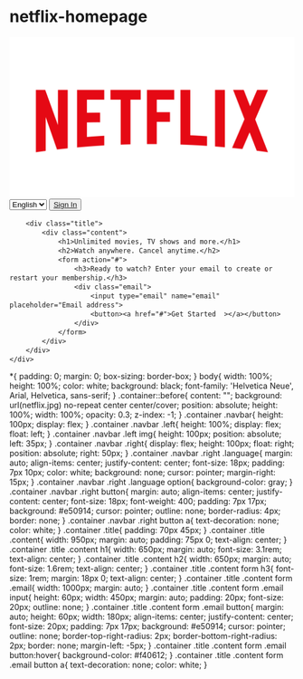 # netflix-homepage
<!DOCTYPE html>
<html lang="en">
<head>
    <meta charset="UTF-8">
    <meta name="viewport" content="width=device-width, initial-scale=1.0">
    <link rel="stylesheet" href="netflix.css">
    <title>Netflix India - Watch TV Shows Online,Watch Movies Online</title>
</head>
<body>
    <div class="container">
        <nav class="navbar">
            <div class="left">
                <img src="netflix-logo.png" alt="">
            </div>
            <div class="right">
                <select name="language" class="language">
                    <option value="English">English</option>
                    <option value="Hindi">Hindi</option>
                </select>
                <button><a href="#">Sign In</a></button>
            </div>
        </nav>

        <div class="title">
            <div class="content">
                <h1>Unlimited movies, TV shows and more.</h1>
                <h2>Watch anywhere. Cancel anytime.</h2>
                <form action="#">
                    <h3>Ready to watch? Enter your email to create or restart your membership.</h3>
                    <div class="email">
                        <input type="email" name="email" placeholder="Email address">
                        <button><a href="#">Get Started  ></a></button>
                    </div>
                </form>
            </div>
        </div>
    </div>
</body>
</html>

*{
    padding: 0;
    margin: 0;
    box-sizing: border-box;
}
body{
    width: 100%;
    height: 100%;
    color: white;
    background: black;
    font-family: 'Helvetica Neue', Arial, Helvetica, sans-serif;
}
.container::before{
    content: "";
    background: url(netflix.jpg) no-repeat center center/cover;
    position: absolute;
    height: 100%;
    width: 100%;
    opacity: 0.3;
    z-index: -1;
}
.container .navbar{
    height: 100px;
    display: flex;
}
.container .navbar .left{
    height: 100%;
    display: flex;
    float: left;
}
.container .navbar .left img{
    height: 100px;
    position: absolute;
    left: 35px;
}
.container .navbar .right{
    display: flex;
    height: 100px;
    float: right;
    position: absolute;
    right: 50px;
}
.container .navbar .right .language{
    margin: auto;
    align-items: center;
    justify-content: center;
    font-size: 18px;
    padding: 7px 10px;
    color: white;
    background: none;
    cursor: pointer;
    margin-right: 15px;
}
.container .navbar .right .language option{
    background-color: gray;
}
.container .navbar .right button{
    margin: auto;
    align-items: center;
    justify-content: center;
    font-size: 18px;
    font-weight: 400;
    padding: 7px 17px;
    background: #e50914;
    cursor: pointer;
    outline: none;
    border-radius: 4px;
    border: none;
}
.container .navbar .right button a{
    text-decoration: none;
    color: white;
}
.container .title{
    padding: 70px 45px;
}
.container .title  .content{
    width: 950px;
    margin: auto;
    padding: 75px 0;
    text-align: center;
}
.container .title .content h1{
    width: 650px;
    margin: auto;
    font-size: 3.1rem;
    text-align: center;
}
.container .title .content h2{
    width: 650px;
    margin: auto;
    font-size: 1.6rem;
    text-align: center;
}
.container .title .content form h3{
    font-size: 1rem;
    margin: 18px 0;
    text-align: center;
}
.container .title .content form .email{
    width: 1000px;
    margin: auto;
}
.container .title .content form .email input{
    height: 60px;
    width: 450px;
    margin: auto;
    padding: 20px;
    font-size: 20px;
    outline: none;
}
.container .title .content form .email button{
    margin: auto;
    height: 60px;
    width: 180px;
    align-items: center;
    justify-content: center;
    font-size: 20px;
    padding: 7px 17px;
    background: #e50914;
    cursor: pointer;
    outline: none;
    border-top-right-radius: 2px;
    border-bottom-right-radius: 2px;
    border: none;
    margin-left: -5px;
}
.container .title .content form .email button:hover{
    background-color: #f40612;
}
.container .title .content form .email button a{
    text-decoration: none;
    color: white;
}
